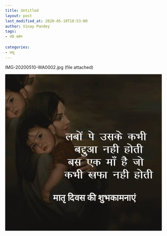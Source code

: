 ```yaml
---
title: Untitled
layout: post
last_modified_at: 2020-05-10T10:53:00
author: Vinay Pandey
tags:
- रवि दर्शन

categories:
- लघु
---
```

IMG-20200510-WA0002.jpg (file attached)


![IMG-20200510-WA0002.jpg](/images/IMG-20200510-WA0002.jpg)

